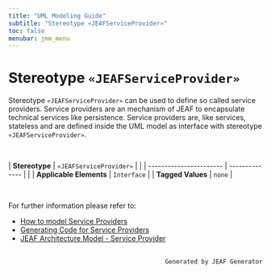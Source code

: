 ```yaml
---
title: "UML Modeling Guide"
subtitle: "Stereotype «JEAFServiceProvider»"
toc: false
menubar: jmm_menu
---
```


# Stereotype `«JEAFServiceProvider»`
Stereotype `«JEAFServiceProvider»` can be used to define so called service providers. Service providers are an mechanism of JEAF to encapsulate technical services like persistence. Service providers are, like services, stateless and are defined inside the UML model as interface with stereotype `«JEAFServiceProvider»`.

<br>

| **Stereotype**          | `«JEAFServiceProvider»` | |
| ----------------------- | -------------- | |
| **Applicable Elements** | `Interface`        |
| **Tagged Values**       | `none`           |

<br>

For further information please refer to:
- [How to model Service Providers](/uml-modeling-guide/how-to-model-service-providers) 
- [Generating Code for Service Providers](/developer-guide/code-for-jeaf-service-providers) 
- [JEAF Architecture Model - Service Provider](https://anaptecs.atlassian.net/wiki/spaces/JEAF/pages/515276970/JEAF+Architecture+Model#Service-Provider)


<br>

<div style="text-align: right"><code>Generated by JEAF Generator</code></div>

    